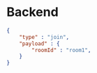 # Backend

```json
{
    "type" : "join",
    "payload" : {
        "roomId" : "room1",
    }
}
````